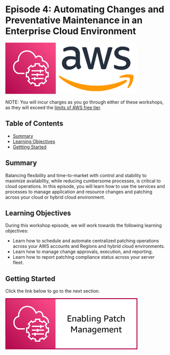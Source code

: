 # Episode 4: Automating Changes and Preventative Maintenance in an Enterprise Cloud Environment

![](media/ssm-aws-logo.png)

NOTE: You will incur charges as you go through either of these workshops, as they will exceed the [limits of AWS free tier](http://docs.aws.amazon.com/awsaccountbilling/latest/aboutv2/free-tier-limits.html).

## Table of Contents

- [Summary](#summary)
- [Learning Objectives](#learning-objectives)
- [Gettting Started](#getting-started)

## Summary

Balancing flexibility and time-to-market with control and stability to maximize availabiltiy, while reducing cumbersome processes, is critical to cloud operations. In this episode, you will learn how to use the services and processes to manage application and resource changes and patching across your cloud or hybrid cloud environment. 

## Learning Objectives

During this workshop episode, we will work towards the following learning objectives:

- Learn how to schedule and automate centralized patching operations across your AWS accounts and Regions and hybrid cloud environments.
- Learn how to manage change approvals, execution, and reporting.
- Learn how to report patching compliance status across your server fleet.

## Getting Started

Click the link below to go to the next section.

[![](media/enabling-patch-management.png)](/episode-04-step-01-enable-patch.md)